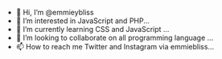 - 👋 Hi, I’m @emmieybliss
- 👀 I’m interested in JavaScript and PHP...
- 🌱 I’m currently learning CSS and JavaScript ...
- 💞️ I’m looking to collaborate on all programming language ...
- 📫 How to reach me Twitter and Instagram via emmiebliss...

<!---
emmieybliss/emmieybliss is a ✨ special ✨ repository because its `README.md` (this file) appears on your GitHub profile.
You can click the Preview link to take a look at your changes.
--->
